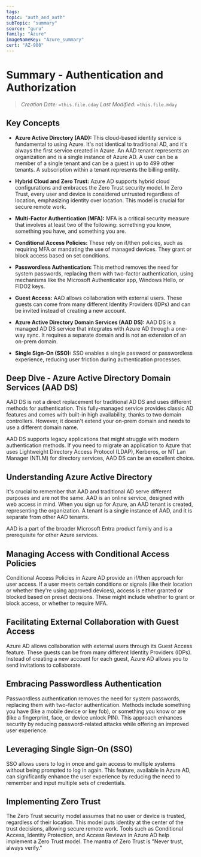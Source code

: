 ```yaml
---
tags:
topic: "auth_and_auth"
subTopic: "summary"
source: "guru"
family: "Azure"
imageNameKey: "Azure_summary"
cert: "AZ-900"
---
```

# Summary - Authentication and Authorization

> _Creation Date:_ `=this.file.cday` _Last Modified:_ `=this.file.mday`

## Key Concepts

- **Azure Active Directory (AAD):** This cloud-based identity service is fundamental to using Azure. It's not identical to traditional AD, and it's always the first service created in Azure. An AAD tenant represents an organization and is a single instance of Azure AD. A user can be a member of a single tenant and can be a guest in up to 499 other tenants. A subscription within a tenant represents the billing entity.
    
- **Hybrid Cloud and Zero Trust:** Azure AD supports hybrid cloud configurations and embraces the Zero Trust security model. In Zero Trust, every user and device is considered untrusted regardless of location, emphasizing identity over location. This model is crucial for secure remote work.
    
- **Multi-Factor Authentication (MFA):** MFA is a critical security measure that involves at least two of the following: something you know, something you have, and something you are.
    
- **Conditional Access Policies:** These rely on if/then policies, such as requiring MFA or mandating the use of managed devices. They grant or block access based on set conditions.
    
- **Passwordless Authentication:** This method removes the need for system passwords, replacing them with two-factor authentication, using mechanisms like the Microsoft Authenticator app, Windows Hello, or FIDO2 keys.
    
- **Guest Access:** AAD allows collaboration with external users. These guests can come from many different Identity Providers (IDPs) and can be invited instead of creating a new account.
    
- **Azure Active Directory Domain Services (AAD DS):** AAD DS is a managed AD DS service that integrates with Azure AD through a one-way sync. It requires a separate domain and is not an extension of an on-prem domain.
    
- **Single Sign-On (SSO):** SSO enables a single password or passwordless experience, reducing user friction during authentication processes.
    

## Deep Dive - Azure Active Directory Domain Services (AAD DS)

AAD DS is not a direct replacement for traditional AD DS and uses different methods for authentication. This fully-managed service provides classic AD features and comes with built-in high availability, thanks to two domain controllers. However, it doesn't extend your on-prem domain and needs to use a different domain name.

AAD DS supports legacy applications that might struggle with modern authentication methods. If you need to migrate an application to Azure that uses Lightweight Directory Access Protocol (LDAP), Kerberos, or NT Lan Manager (NTLM) for directory services, AAD DS can be an excellent choice.

## Understanding Azure Active Directory

It's crucial to remember that AAD and traditional AD serve different purposes and are not the same. AAD is an online service, designed with web access in mind. When you sign up for Azure, an AAD tenant is created, representing the organization. A tenant is a single instance of AAD, and it is separate from other AAD tenants.

AAD is a part of the broader Microsoft Entra product family and is a prerequisite for other Azure services.

## Managing Access with Conditional Access Policies

Conditional Access Policies in Azure AD provide an if/then approach for user access. If a user meets certain conditions or signals (like their location or whether they're using approved devices), access is either granted or blocked based on preset decisions. These might include whether to grant or block access, or whether to require MFA.

## Facilitating External Collaboration with Guest Access

Azure AD allows collaboration with external users through its Guest Access feature. These guests can be from many different Identity Providers (IDPs). Instead of creating a new account for each guest, Azure AD allows you to send invitations to collaborate.

## Embracing Passwordless Authentication

Passwordless authentication removes the need for system passwords, replacing them with two-factor authentication. Methods include something you have (like a mobile device or key fob), or something you know or are (like a fingerprint, face, or device unlock PIN). This approach enhances security by reducing password-related attacks while offering an improved user experience.

## Leveraging Single Sign-On (SSO)

SSO allows users to log in once and gain access to multiple systems without being prompted to log in again. This feature, available in Azure AD, can significantly enhance the user experience by reducing the need to remember and input multiple sets of credentials.

## Implementing Zero Trust

The Zero Trust security model assumes that no user or device is trusted, regardless of their location. This model puts identity at the center of the trust decisions, allowing secure remote work. Tools such as Conditional Access, Identity Protection, and Access Reviews in Azure AD help implement a Zero Trust model. The mantra of Zero Trust is "Never trust, always verify."